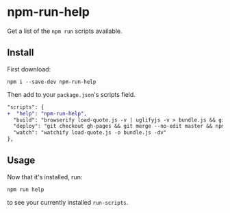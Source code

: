 # npm-run-help

Get a list of the `npm run` scripts available.

## Install

First download:

`npm i --save-dev npm-run-help`

Then add to your `package.json`'s scripts field.

```diff
"scripts": {
+  "help": "npm-run-help",
  "build": "browserify load-quote.js -v | uglifyjs -v > bundle.js && git add bundle.js && git commit -m 'Build bundle.js'",
  "deploy": "git checkout gh-pages && git merge --no-edit master && npm run build && git push && git checkout -",
  "watch": "watchify load-quote.js -o bundle.js -dv"
},
```


## Usage

Now that it's installed, run:

```
npm run help
```

to see your currently installed `run-scripts`.
